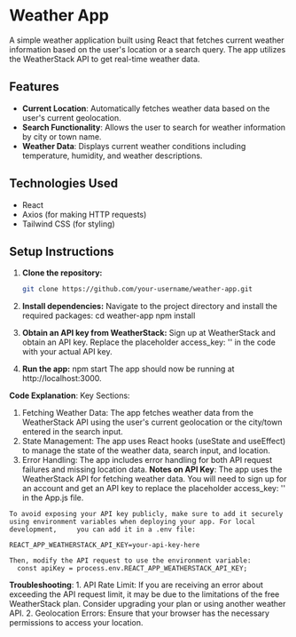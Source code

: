 # Weather App

A simple weather application built using React that fetches current weather information based on the user's location or a search query. The app utilizes the WeatherStack API to get real-time weather data.

## Features

- **Current Location**: Automatically fetches weather data based on the user's current geolocation.
- **Search Functionality**: Allows the user to search for weather information by city or town name.
- **Weather Data**: Displays current weather conditions including temperature, humidity, and weather descriptions.

## Technologies Used

- React
- Axios (for making HTTP requests)
- Tailwind CSS (for styling)

## Setup Instructions

1. **Clone the repository:**

   ```bash
   git clone https://github.com/your-username/weather-app.git
2. **Install dependencies:**
   Navigate to the project directory and install the required packages:
   cd weather-app
   npm install
3. **Obtain an API key from WeatherStack:**
    Sign up at WeatherStack and obtain an API key.
    Replace the placeholder access_key: '' in the code with your actual API key.
4. **Run the app:**
   npm start
   The app should now be running at http://localhost:3000.

**Code Explanation**:
  Key Sections:
   1. Fetching Weather Data: The app fetches weather data from the WeatherStack API using the user's current geolocation or the city/town    entered   in the search input.
   2. State Management: The app uses React hooks (useState and useEffect) to manage the state of the weather data, search input, and location.
   3. Error Handling: The app includes error handling for both API request failures and missing location data.
**Notes on API Key**:
    The app uses the WeatherStack API for fetching weather data. You will need to sign up for an account and get an API key to replace the     placeholder access_key: '' in the App.js file.

    To avoid exposing your API key publicly, make sure to add it securely using environment variables when deploying your app. For local development,     you can add it in a .env file:

    REACT_APP_WEATHERSTACK_API_KEY=your-api-key-here
    
    Then, modify the API request to use the environment variable:
      const apiKey = process.env.REACT_APP_WEATHERSTACK_API_KEY;
**Troubleshooting**:
    1.  API Rate Limit: If you are receiving an error about exceeding the API request limit, it may be due to the limitations of the free WeatherStack plan. Consider upgrading your plan or using another weather API.
    2. Geolocation Errors: Ensure that your browser has the necessary permissions to access your location.